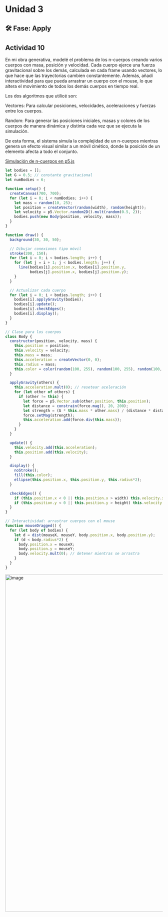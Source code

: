 # Unidad 3


## 🛠 Fase: Apply

## Actividad 10

En mi obra generativa, modelé el problema de los n-cuerpos creando varios cuerpos con masa, posición y velocidad. Cada cuerpo ejerce una fuerza gravitacional sobre los demás, calculada en cada frame usando vectores, lo que hace que las trayectorias cambien constantemente. Además, añadí interactividad para que pueda arrastrar un cuerpo con el mouse, lo que altera el movimiento de todos los demás cuerpos en tiempo real.

Los dos algoritmos que utilicé son:

Vectores: Para calcular posiciones, velocidades, aceleraciones y fuerzas entre los cuerpos.

Random: Para generar las posiciones iniciales, masas y colores de los cuerpos de manera dinámica y distinta cada vez que se ejecuta la simulación.

De esta forma, el sistema simula la complejidad de un n-cuerpos mientras genera un efecto visual similar a un móvil cinético, donde la posición de un elemento afecta a todo el conjunto.

[Simulación de n-cuerpos en p5.js](https://editor.p5js.org/NicolasQ455359/sketches/9CmCLTrLn)

```javascript
let bodies = [];
let G = 0.5; // constante gravitacional
let numBodies = 6;

function setup() {
  createCanvas(700, 700);
  for (let i = 0; i < numBodies; i++) {
    let mass = random(10, 25);
    let position = createVector(random(width), random(height));
    let velocity = p5.Vector.random2D().mult(random(0.5, 2));
    bodies.push(new Body(position, velocity, mass));
  }
}

function draw() {
  background(30, 30, 50);

  // Dibujar conexiones tipo móvil
  stroke(200, 150);
  for (let i = 0; i < bodies.length; i++) {
    for (let j = i + 1; j < bodies.length; j++) {
      line(bodies[i].position.x, bodies[i].position.y,
           bodies[j].position.x, bodies[j].position.y);
    }
  }

  // Actualizar cada cuerpo
  for (let i = 0; i < bodies.length; i++) {
    bodies[i].applyGravity(bodies);
    bodies[i].update();
    bodies[i].checkEdges();
    bodies[i].display();
  }
}

// Clase para los cuerpos
class Body {
  constructor(position, velocity, mass) {
    this.position = position;
    this.velocity = velocity;
    this.mass = mass;
    this.acceleration = createVector(0, 0);
    this.radius = mass;
    this.color = color(random(100, 255), random(100, 255), random(100, 255));
  }

  applyGravity(others) {
    this.acceleration.mult(0); // resetear aceleración
    for (let other of others) {
      if (other != this) {
        let force = p5.Vector.sub(other.position, this.position);
        let distance = constrain(force.mag(), 20, 200); 
        let strength = (G * this.mass * other.mass) / (distance * distance);
        force.setMag(strength);
        this.acceleration.add(force.div(this.mass));
      }
    }
  }

  update() {
    this.velocity.add(this.acceleration);
    this.position.add(this.velocity);
  }

  display() {
    noStroke();
    fill(this.color);
    ellipse(this.position.x, this.position.y, this.radius*2);
  }

  checkEdges() {
    if (this.position.x < 0 || this.position.x > width) this.velocity.x *= -1;
    if (this.position.y < 0 || this.position.y > height) this.velocity.y *= -1;
  }
}

// Interactividad: arrastrar cuerpos con el mouse
function mouseDragged() {
  for (let body of bodies) {
    let d = dist(mouseX, mouseY, body.position.x, body.position.y);
    if (d < body.radius*2) {
      body.position.x = mouseX;
      body.position.y = mouseY;
      body.velocity.mult(0); // detener mientras se arrastra
    }
  }
}
```
<img width="1919" height="1079" alt="image" src="https://github.com/user-attachments/assets/cb7bd9f7-919e-4f46-bb96-c3ccbf8064a6" />




